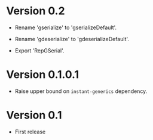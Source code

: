 # Version 0.2

* Rename 'gserialize' to 'gserializeDefault'.

* Rename 'gdeserialize' to 'gdeserializeDefault'.

* Export 'RepGSerial'.


# Version 0.1.0.1

* Raise upper bound on `instant-generics` dependency.


# Version 0.1

* First release
